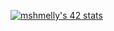 [![mshmelly's 42 stats](https://badge42.vercel.app/api/v2/cl24u5xll000609l31jlu2qg6/stats?cursusId=21&coalitionId=103)](https://github.com/JaeSeoKim/badge42)

